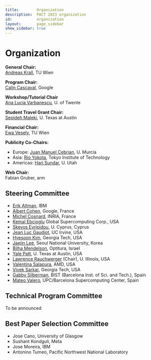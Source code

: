 ```yaml
---
title:        Organization
description:  PACT 2023 organization
id:           organization
layout:       page_sidebar
show_sidebar: true
---
```


# Organization

**General Chair:**<br>
[Andreas Krall](https://informatics.tuwien.ac.at/people/andreas-krall), TU Wien

**Program Chair:**<br>
[Calin Cascaval](https://conf.researchr.org/profile/conf/calincascaval), Google

**Workshop/Tutorial Chair**<br>
[Ana Lucia Varbanescu](https://people.utwente.nl/a.l.varbanescu), U. of Twente

**Student Travel Grant Chair:**<br>
[Sepideh Maleki](https://www.cs.utexas.edu/~smaleki/), U. Texas at Austin

**Financial Chair:**<br>
[Ewa Vesely](https://informatics.tuwien.ac.at/people/ewa-vesely), TU Wien

<!-- **Local Arrangements Chair:**<br>
[Yuri Alexeev](https://www.anl.gov/profile/yuri-alexeev), Argonne National Lab

**Workshop/Tutorial Chair:**<br>
[Manoj Kumar](https://www.linkedin.com/in/manoj-kumar-3a06902/), IBM

-->

**Publicity Co-Chairs:**

- Europe: [Juan Manuel Cebrian](https://es.linkedin.com/in/juan-m-cebrian-46245063), U. Murcia
- Asia: [Rio Yokota](https://www.rio.gsic.titech.ac.jp/en/member/yokota.html), Tokyo Institute of Technology
- Americas: [Hari Sundar](https://www.cs.utah.edu/~hari/), U. Utah

<!--

**ACM Student Research Competition Chair:**<br>
[Saugata Ghose](https://ghose.cs.illinois.edu/), U. Illinois

**Artifact Evaluation Committee Chair:**<br>
[Sven-Bodo Scholz](https://www.ru.nl/en/people/scholz-s), Radboud U.
 -->

**Web Chair:**<br>
Fabian Gruber, arm


## Steering Committee

- [Erik Altman](https://researcher.watson.ibm.com/researcher/view.php?person=us-ealtman), IBM
- [Albert Cohen](https://research.google/people/106208/), Google, France
- [Michel Cosnard](http://www-sop.inria.fr/members/Michel.Cosnard/), INRIA, France
- [Kemal Ebcioglu](http://global-supercomputing.com/people/kemal.ebcioglu/) Global Supercomputing Corp., USA
- [Skevos Evripidou](https://cy.linkedin.com/in/skevos-evripidou-55a7b2), U. Cyprus, Cyprus
- [Jean Luc Gaudiot](http://pascal.eng.uci.edu/people/gaudiot.html), UC Irvine, USA
- [Hyesoon Kim](https://faculty.cc.gatech.edu/~hyesoon/), Georgia Tech, USA
- [Jaejin Lee](https://sites.google.com/view/jaejinlee), Seoul National University, Korea
- [Bilha Mendelson](https://www.linkedin.com/in/bilha-mendelson-36208a1/?originalSubdomain=il), Optitura, Israel
- [Yale Patt](http://users.ece.utexas.edu/~patt/), U. Texas at Austin, USA
- [Lawrence Rauchwerger](https://cs.illinois.edu/about/people/all-faculty/rwerger) (Chair), U. Illinois, USA
- [Valentina Salapura](https://www.linkedin.com/in/valentina-salapura-81924a44), AMD, USA
- [Vivek Sarkar](https://vsarkar.cc.gatech.edu/), Georgia Tech, USA
- [Gabby Silberman](https://es.linkedin.com/in/gabbysilberman), BIST (Barcelona Inst. of Sci. and Tech.), Spain
- [Mateo Valero](https://www.bsc.es/mateo-valero), UPC/Barcelona Supercomputing Center, Spain

## Technical Program Committee

To be announced

<!--
- Albert Cohen, Google
- Alex Eichenberger, IBM
- Alex McCaskey, NVIDIA
- Ali Javadi, IBM
- Ana Lucia Varbanescu, University of Amsterdam
- Anne Elster, Norwegian University of Science and Technology
- Antonino Tumeo, Pacific Northwest National Laboratory
- Aydin Buluc, University of California, Berkeley
- Basilio Fraguela, Universidade da Coruña
- Benjamin Brock, University of California, Berkeley
- Calin Cascaval, Google
- Charith Mendis, University of Illinois at Urbana-Champaign
- Daniele Spampinato, Huawei Technologies Switzerland AG
- Devesh Tiwari, Northeastern University
- Dimitrios Nikolopoulos, Virginia Tech
- Dounia Khaldi, Intel
- Fernando Pereira, University of Minas Gerais
- Gianfranco Bilardi, University of Padova
- Girish Mururu, Google
- Guido Araujo, University of Campinas
- Gushu Li, University of California, Santa Barbara
- Jacques Pienaar, Google
- Jaejin Lee, Seoul National University
- James Tuck, North Carolina State University
- João Carvalho, University of Alberta
- Jose Cano, University of Glasgow
- Juan Manuel Cebrian Gonzalez, Universidad de Murcia
- Kei Hiraki, Preferred Networks
- Keiji Kimura, Waseda University
- Meghan Cowan, Microsoft
- Michael Burke, Rice University
- Mikel Lujan, University of Manchester
- Milind Girkar, Intel
- Nelson Amaral, University of Alberta
- Nishil Talati, University of Michigan
- Paul H J Kelly, Imperial College
- Prakash Murali, Microsoft
- Prasanth Chatarasi, IBM
- Ramon Bertran, IBM
- Roshan Dathathri, Katana Graph
- Saday Sadayappan, University of Utah
- Saugata Ghose, University of Illinois at Urbana-Champaign
- Sushant Kondguli, Meta
- Swamit Tannu, University of Wisconsin
- Thien Nguyen, Quantum Brilliance
- Thomas Gross, ETH Zürich
- Timothy Mattson, Intel
- Tze Meng Low, Carnegie Mellon University
- Ulya R. Karpuzcu, University of Minnesota
- Wei Han, AMD
- Wenwen Wang, University of Georgia
- Wibe (Bert) de Jong, Lawrence Berkeley Laboratory
- Xavier Martorell, Technical University of Catalunya
- Yiannis Papadopoulos, AMD
- Yongshan Ding, Yale University
- Zehra Sura, Bloomberg -->

## Best Paper Selection Committee

- Jose Cano, University of Glasgow
- Sushant Kondguli, Meta
- Jose Moreira, IBM
- Antonino Tumeo, Pacific Northwest National Laboratory

<!-- 
## Artifact Evaluation Committee

(TBA)

-->
